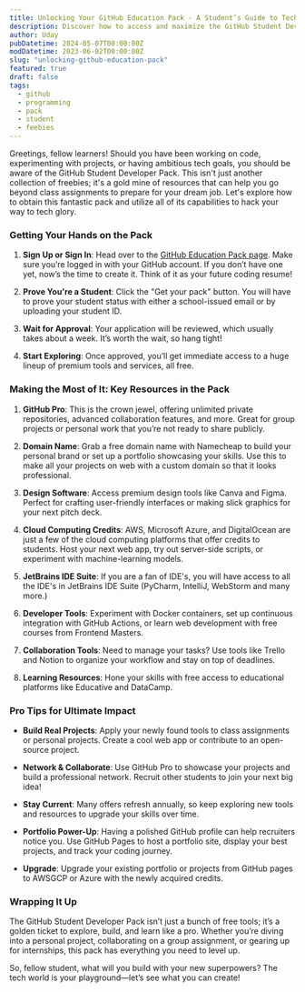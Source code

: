 ```yaml
---
title: Unlocking Your GitHub Education Pack - A Student’s Guide to Tech Superpowers
description: Discover how to access and maximize the GitHub Student Developer Pack, using premium tools and resources to build projects, showcase skills, and excel in tech.
author: Uday
pubDatetime: 2024-05-07T00:00:00Z
modDatetime: 2023-06-02T00:00:00Z
slug: "unlocking-github-education-pack"
featured: true
draft: false
tags:
  - github
  - programming
  - pack
  - student
  - feebies
---
```


Greetings, fellow learners! Should you have been working on code, experimenting with projects, or having ambitious tech goals, you should be aware of the GitHub Student Developer Pack. This isn't just another collection of freebies; it's a gold mine of resources that can help you go beyond class assignments to prepare for your dream job. Let's explore how to obtain this fantastic pack and utilize all of its capabilities to hack your way to tech glory.

### Getting Your Hands on the Pack

1. **Sign Up or Sign In**: Head over to the [GitHub Education Pack page](https://education.github.com/pack). Make sure you’re logged in with your GitHub account. If you don’t have one yet, now’s the time to create it. Think of it as your future coding resume!

2. **Prove You're a Student**: Click the "Get your pack" button. You will have to prove your student status with either a school-issued email or by uploading your student ID.

3. **Wait for Approval**: Your application will be reviewed, which usually takes about a week. It’s worth the wait, so hang tight!

4. **Start Exploring**: Once approved, you’ll get immediate access to a huge lineup of premium tools and services, all free.

### Making the Most of It: Key Resources in the Pack

1. **GitHub Pro**: This is the crown jewel, offering unlimited private repositories, advanced collaboration features, and more. Great for group projects or personal work that you’re not ready to share publicly.

2. **Domain Name**: Grab a free domain name with Namecheap to build your personal brand or set up a portfolio showcasing your skills. Use this to make all your projects on web with a custom domain so that it looks professional.

3. **Design Software**: Access premium design tools like Canva and Figma. Perfect for crafting user-friendly interfaces or making slick graphics for your next pitch deck.

4. **Cloud Computing Credits**: AWS, Microsoft Azure, and DigitalOcean are just a few of the cloud computing platforms that offer credits to students. Host your next web app, try out server-side scripts, or experiment with machine-learning models.

5. **JetBrains IDE Suite**: If you are a fan of IDE's, you will have access to all the IDE's in JetBrains IDE Suite (PyCharm, IntelliJ, WebStorm and many more.)

6. **Developer Tools**: Experiment with Docker containers, set up continuous integration with GitHub Actions, or learn web development with free courses from Frontend Masters.

7. **Collaboration Tools**: Need to manage your tasks? Use tools like Trello and Notion to organize your workflow and stay on top of deadlines.

8. **Learning Resources**: Hone your skills with free access to educational platforms like Educative and DataCamp.

### Pro Tips for Ultimate Impact

- **Build Real Projects**: Apply your newly found tools to class assignments or personal projects. Create a cool web app or contribute to an open-source project.

- **Network & Collaborate**: Use GitHub Pro to showcase your projects and build a professional network. Recruit other students to join your next big idea!

- **Stay Current**: Many offers refresh annually, so keep exploring new tools and resources to upgrade your skills over time.

- **Portfolio Power-Up**: Having a polished GitHub profile can help recruiters notice you. Use GitHub Pages to host a portfolio site, display your best projects, and track your coding journey.

- **Upgrade**: Upgrade your existing portfolio or projects from GitHub pages to AWSGCP or Azure with the newly acquired credits.

### Wrapping It Up

The GitHub Student Developer Pack isn’t just a bunch of free tools; it’s a golden ticket to explore, build, and learn like a pro. Whether you’re diving into a personal project, collaborating on a group assignment, or gearing up for internships, this pack has everything you need to level up.

So, fellow student, what will you build with your new superpowers? The tech world is your playground—let’s see what you can create!

